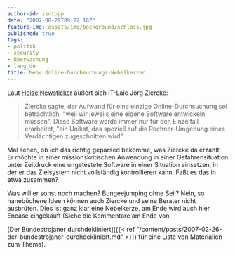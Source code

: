 ```yaml
---
author-id: isotopp
date: "2007-08-29T09:22:18Z"
feature-img: assets/img/background/schloss.jpg
published: true
tags:
- politik
- security
- überwachung
- lang_de
title: Mehr Online-Durchsuchungs-Nebelkerzen
---
```

Laut 
[Heise Newsticker](http://www.heise.de/newsticker/meldung/95073) äußert sich IT-Laie Jörg Ziercke: 

> Ziercke sagte, der Aufwand für eine einzige Online-Durchsuchung sei
> beträchtlich, "weil wir jeweils eine eigene Software entwickeln müssen".
> Diese Software werde immer nur für den Einzelfall erarbeitet, "ein Unikat,
> das speziell auf die Rechner-Umgebung eines Verdächtigen zugeschnitten
> wird".

Mal sehen, ob ich das richtig geparsed bekomme, was Ziercke da erzählt: Er
möchte in einer missionskritischen Anwendung in einer Gefahrensituation
unter Zeitdruck eine ungetestete Software in einer Situation einsetzen, in
der er das Zielsystem nicht vollständig kontrollieren kann. Faßt es das in
etwa zusammen?

Was will er sonst noch machen? Bungeejumping ohne Seil? Nein, so hanebüchene
Ideen können auch Ziercke und seine Berater nicht ausbrüten. Dies ist ganz
klar eine Nebelkerze, am Ende wird auch hier Encase eingekauft (Siehe die
Kommentare am Ende von

[Der Bundestrojaner durchdekliniert]({{< ref "/content/posts/2007-02-26-der-bundestrojaner-durchdekliniert.md" >}})
für eine Liste von Materialien zum Thema).
